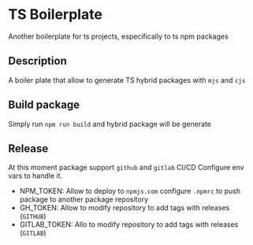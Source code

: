 # TS Boilerplate
Another boilerplate for ts projects, especifically to ts npm packages


## Description
A boiler plate that allow to generate TS hybrid packages with `mjs` and `cjs`

## Build package
Simply run `npm run build` and hybrid package will be generate

## Release
At this moment package support `github` and `gitlab` CI/CD
Configure env vars to handle it.

- NPM_TOKEN: Allow to deploy to `npmjs.com` configure `.npmrc` to push package to another package repository
- GH_TOKEN: Allow to modify repository to add tags with releases (`GITHUB`)
- GITLAB_TOKEN: Allo to modify repository to add tags with releases (`GITLAB`)
